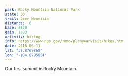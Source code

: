 ```yaml
---
park: Rocky Mountain National Park
state: CO
trail: Deer Mountain
distance:  6
base: 8930
gain: 1083
activity: hiking
info: https://www.nps.gov/romo/planyourvisit/hikes.htm
date: 2016-06-11
lat: "38.8769868"
lon: "-104.8795854"
---
```

Our first summit in Rocky Mountain.
